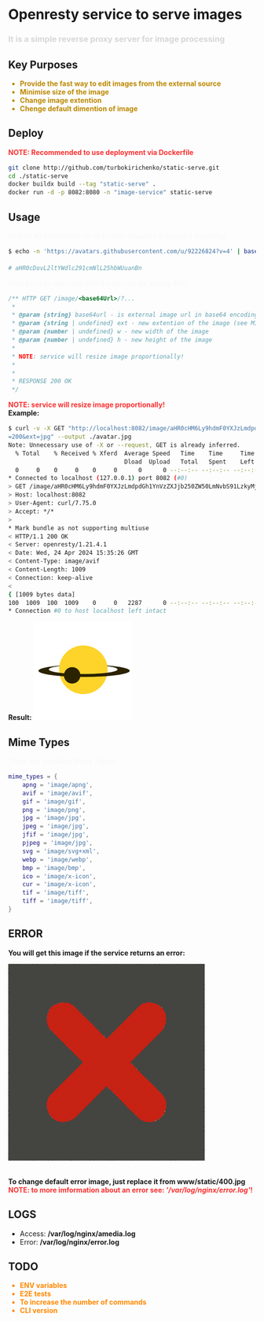 # Openresty service to serve images

<h3 style="color: #B2B2B280">It is a simple reverse proxy server for image processing</h3>

## Key Purposes

<ul style="color: #BB8800">
    <li><b >Provide the fast way to edit images from the external source</b></li>
    <li><b>Minimise size of the image</b></li>
    <li><b>Change image extention</b></li>
    <li><b>Chenge default dimention of image</b></li>
</ul>

## Deploy

<b style="color: #F93030">NOTE: Recommended to use deployment via Dockerfile</b>

```bash
git clone http://github.com/turbokirichenko/static-serve.git
cd ./static-serve
docker buildx build --tag "static-serve" .
docker run -d -p 8082:8080 -n "image-service" static-serve
```

## Usage

<b style="color: #F9F9F9">First of all encode the url of a static resource in base64 encoding:</b>

```bash
$ echo -n 'https://avatars.githubusercontent.com/u/92226824?v=4' | base64

# aHR0cDovL2ltYWdlc291cmNlL25hbWUuanBn
```

<b style="color: #F9F9F9">Now you can interract with the service by simply API: </b>

```js
/** HTTP GET /image/<base64Url>/?...
 *
 * @param {string} base64url - is external image url in base64 encoding
 * @param {string | undefined} ext - new extention of the image (see MIMIE TYPES...)
 * @param {number | undefined} w - new width of the image
 * @param {number | undefined} h - new height of the image
 *
 * NOTE: service will resize image proportionally!
 *
 *
 * RESPONSE 200 OK
 */
```

<b style="color: #F93030">NOTE: service will resize image proportionally!</b>
<br />
<b>Example:</b>
<br />

```bash
$ curl -v -X GET "http://localhost:8082/image/aHR0cHM6Ly9hdmF0YXJzLmdpdGh1YnVzZXJjb250ZW50LmNvbS91LzkyMjI2ODI0P3Y9NA==?w
=200&ext=jpg" --output ./avatar.jpg
Note: Unnecessary use of -X or --request, GET is already inferred.
  % Total    % Received % Xferd  Average Speed   Time    Time     Time  Current
                                 Dload  Upload   Total   Spent    Left  Speed
  0     0    0     0    0     0      0      0 --:--:-- --:--:-- --:--:--     0*   Trying 127.0.0.1:8082...
* Connected to localhost (127.0.0.1) port 8082 (#0)
> GET /image/aHR0cHM6Ly9hdmF0YXJzLmdpdGh1YnVzZXJjb250ZW50LmNvbS91LzkyMjI2ODI0P3Y9NA==?w=200&ext=avif HTTP/1.1
> Host: localhost:8082
> User-Agent: curl/7.75.0
> Accept: */*
>
* Mark bundle as not supporting multiuse
< HTTP/1.1 200 OK
< Server: openresty/1.21.4.1
< Date: Wed, 24 Apr 2024 15:35:26 GMT
< Content-Type: image/avif
< Content-Length: 1009
< Connection: keep-alive
<
{ [1009 bytes data]
100  1009  100  1009    0     0   2287      0 --:--:-- --:--:-- --:--:--  2293
* Connection #0 to host localhost left intact
```

<b>Result:</b>
![result image](https://github.com/turbokirichenko/image-serve/blob/main/avatar.jpg)

## Mime Types

<b style="color: #F9F9F9">There are available Mime Types:</b>

```lua
mime_types = {
    apng = 'image/apng',
    avif = 'image/avif',
    gif = 'image/gif',
    png = 'image/png',
    jpg = 'image/jpg',
    jpeg = 'image/jpg',
    jfif = 'image/jpg',
    pjpeg = 'image/jpg',
    svg = 'image/svg+xml',
    webp = 'image/webp',
    bmp = 'image/bmp',
    ico = 'image/x-icon',
    cur = 'image/x-icon',
    tif = 'image/tiff',
    tiff = 'image/tiff',
}
```

## ERROR

<b>You will get this image if the service returns an error:</b>

![error image](https://github.com/turbokirichenko/image-serve/blob/main/www/static/400.jpg)

<br />
<b>To change default error image, just replace it from www/static/400.jpg</b>

<br />
<b style="color: #F93030">NOTE: to more imformation about an error see: <i>'/var/log/nginx/error.log'</i>!</b>

## LOGS

- Access: <b>/var/log/nginx/amedia.log</b>
- Error: <b>/var/log/nginx/error.log</b>

## TODO

<ul style="color: #FF8800">
    <li><b>ENV variables</b></li>
    <li><b>E2E tests</b></li>
    <li><b>To increase the number of commands</b></li>
    <li><b>CLI version</b></li>
</ul>
